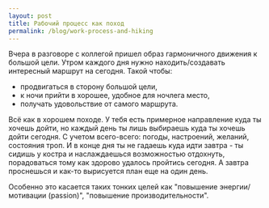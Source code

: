```yaml
---
layout: post
title: Рабочий процесс как поход
permalink: /blog/work-process-and-hiking
---
```

Вчера в разговоре с коллегой пришел образ гармоничного движения к большой цели. Утром каждого дня нужно находить/создавать интересный маршрут на сегодня. Такой чтобы:

- продвигаться в сторону большой цели,
- к ночи прийти в хорошее, удобное для ночлега место,
- получать удовольствие от самого маршрута.

Всё как в хорошем походе. У тебя есть примерное направление куда ты хочешь дойти, но каждый день ты лишь выбираешь куда ты хочешь дойти сегодня. С учетом всего-всего: погоды, настроений, желаний, состояния троп. И в конце дня ты не гадаешь куда идти завтра - ты сидишь у костра и наслаждаешься возможностью отдохнуть, порадоваться тому как здорово удалось пройтись сегодня. А завтра проснешься и как-то вырисуется план еще на один день.

Особенно это касается таких тонких целей как "повышение энергии/мотивации (passion)", "повышение производительности".